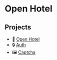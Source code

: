 # Open Hotel

## Projects
- 🏨 [Open Hotel](https://github.com/openhotel/openhotel) 
- 🔒 [Auth](https://github.com/openhotel/auth)
- 🖼️ [Captcha](https://github.com/openhotel/captcha)
